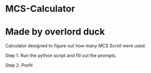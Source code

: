 # MCS-Calculator
# Made by overlord duck

Calculator designed to figure out how many MCS Scroll were used. 

Step 1. Run the python script and fill out the prompts.

Step 2. Profit